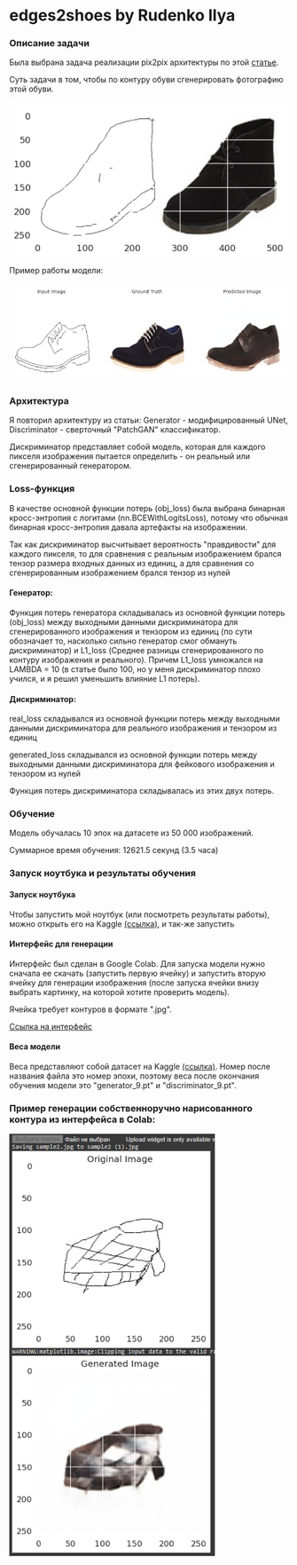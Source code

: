# edges2shoes by Rudenko Ilya

### Описание задачи
Была выбрана задача реализации pix2pix архитектуры по этой [статье](https://arxiv.org/abs/1611.07004).

Суть задачи в том, чтобы по контуру обуви сгенерировать фотографию этой обуви.

![Пример](/pics/pic1.png)

Пример работы модели:

![Пример](/pics/pic2.png)

### Архитектура

Я повторил архитектуру из статьи: Generator - модифицированный UNet, Discriminator - сверточный "PatchGAN" классификатор.

Дискриминатор представляет собой модель, которая для каждого пикселя изображения пытается определить - он реальный или сгенерированный генератором.

### Loss-функция

В качестве основной функции потерь (obj_loss) была выбрана бинарная кросс-энтропия с логитами (nn.BCEWithLogitsLoss), потому что обычная бинарная кросс-энтропия давала артефакты на изображении.

Так как дискриминатор высчитывает вероятность "правдивости" для каждого пикселя, то для сравнения с реальным изображением брался тензор размера входных данных из единиц, а для сравнения со сгенерированным изображением брался тензор из нулей

#### Генератор:

Функция потерь генератора складывалась из основной функции потерь (obj_loss) между выходными данными дискриминатора для сгенерированного изображения и тензором из единиц (по сути обозначает то, насколько сильно генератор смог обмануть дискриминатор) и L1_loss (Среднее разницы сгенерированного по контуру изображения и реального).
Причем L1_loss умножался на LAMBDA = 10 (в статье было 100, но у меня дискриминатор плохо учился, и я решил уменьшить влияние L1 потерь).

#### Дискриминатор:

real_loss складывался из основной функции потерь между выходными данными дискриминатора для реального изображения и тензором из единиц

generated_loss складывался из основной функции потерь между выходными данными дискриминатора для фейкового изображения и тензором из нулей

Функция потерь дискриминатора складывалась из этих двух потерь.

### Обучение

Модель обучалась 10 эпох на датасете из 50 000 изображений.

Суммарное время обучения: 12621.5 секунд (3.5 часа)

### Запуск ноутбука и результаты обучения

#### Запуск ноутбука

Чтобы запустить мой ноутбук (или посмотреть результаты работы), можно открыть его на Kaggle [(ссылка)](https://www.kaggle.com/code/rudenkoilya/edges2shoes/notebook?scriptVersionId=136168169), и так-же запустить

#### Интерфейс для генерации

Интерфейс был сделан в Google Colab. Для запуска модели нужно сначала ее скачать (запустить первую ячейку) и запустить вторую ячейку для генерации изображения (после запуска ячейки внизу выбрать картинку, на которой хотите проверить модель).

Ячейка требует контуров в формате ".jpg".

[Ссылка на интерфейс](https://colab.research.google.com/drive/1C76hcCHk-8yl8mLZqPR09kPKO2-0lMtX?usp=sharing)

#### Веса модели

Веса представляют собой датасет на Kaggle [(ссылка)](https://www.kaggle.com/datasets/rudenkoilya/edges2shoes-weights). Номер после названия файла это номер эпохи, поэтому веса после окончания обучения модели это "generator_9.pt" и "discriminator_9.pt".

### Пример генерации собственноручно нарисованного контура из интерфейса в Colab:

![Пример](/pics/pic3.png)